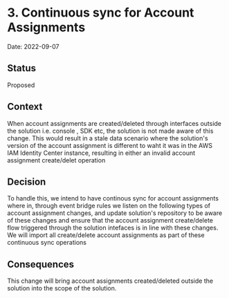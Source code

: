 # 3. Continuous sync for Account Assignments

Date: 2022-09-07

## Status

Proposed

## Context

When account assignments are created/deleted through interfaces outside the solution i.e. console , SDK etc, the solution is not made aware of this change. This would result in a stale data scenario where the solution's version of the account assignment is different to waht it was in the AWS IAM Identity Center instance, resulting in either an invalid account assignment create/delet operation

## Decision

To handle this, we intend to have continous sync for account assignments where in, through event bridge rules we listen on the following types of account assignment changes, and update solution's repository to be aware of these changes and ensure that the account assignment create/delete flow triggered through the solution intefaces is in line with these changes. We will import all create/delete account assignments as part of these continuous sync operations

## Consequences

This change will bring account assignments created/deleted outside the solution into the scope of the solution.

